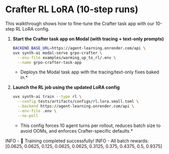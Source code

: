 # Crafter RL LoRA (10-step runs)

This walkthrough shows how to fine-tune the Crafter task app with our 10-step RL LoRA config.

1. **Start the Crafter task app on Modal (with tracing + text-only prompts)**

   ```bash
   BACKEND_BASE_URL=https://agent-learning.onrender.com/api \
   uvx synth-ai modal-serve grpo-crafter \
     --env-file examples/warming_up_to_rl/.env \
     --name grpo-crafter-task-app
   ```

   * Deploys the Modal task app with the tracing/text-only fixes baked in.*

2. **Launch the RL job using the updated LoRA config**

   ```bash
   uvx synth-ai train --type rl \
     --config tests/artifacts/configs/rl.lora.small.toml \
     --backend https://agent-learning.onrender.com/api \
     --env-file .env \
     --no-poll
   ```

   * This config forces 10 agent turns per rollout, reduces batch size to avoid OOMs, and enforces Crafter-specific defaults.*

  INFO - 🎉 Training completed successfully!
  INFO - All batch rewards: [0.0625, 0.0625, 0.125, 0.0625, 0.0625, 0.3125, 0.375, 0.4375, 0.5, 0.9375]